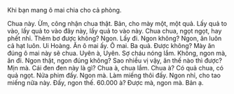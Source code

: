 Khi bạn mang ô mai chia cho cả phòng.

Chua này.  Ừm, công nhận chua thật.  Bản, cho mày một, một quả. Lấy quả to vào, lấy quả to vào đây này, lấy quả to vào này. Chua chua, ngọt ngọt, hay phết nhỉ. Thêm bơ được không?  Ngon. Lấy đi. Ngon không? Ngon, ăn luôn cả hạt luôn. Ui Hoàng.  Ăn ô mai ấy. Ô mai. Ba quả. Được không?
Mày ăn đúng ô mai này sẽ chua. Uyên à, Uyên. Sợ cháu nóng lắm. Không, ngon mà, ăn đi. Ngon thật, ngon đúng không? Sao nhiều vị vậy, ăn thế nào thì được? Mịn mà. Cái đen đen này là gì? Chua à, chua lắm. Chua à? Có quả chua, có quả ngọt. Nửa phim đấy. Ngon mà. Làm miếng thôi đấy.  Ngon nhỉ, cho tao miếng nữa này. Đấy, ngon thế. 60.000 à? Được mà, ngon mà. Bản ạ.